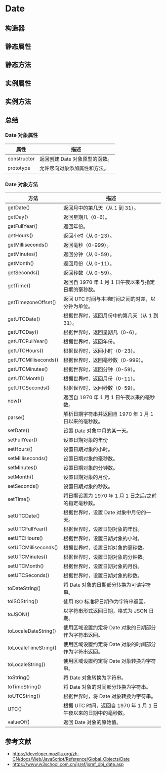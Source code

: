 # Date

## 构造器

## 静态属性

## 静态方法

## 实例属性

## 实例方法

## 总结

### Date 对象属性

| 属性        | 描述                           |
| ----------- | ------------------------------ |
| constructor | 返回创建 Date 对象原型的函数。 |
| prototype   | 允许您向对象添加属性和方法。   |

### Date 对象方法

| 方法                 | 描述                                                              |
| -------------------- | ----------------------------------------------------------------- |
| getDate()            | 返回月中的第几天（从 1 到 31）。                                  |
| getDay()             | 返回星期几（0-6）。                                               |
| getFullYear()        | 返回年份。                                                        |
| getHours()           | 返回小时（从 0-23）。                                             |
| getMilliseconds()    | 返回毫秒（0-999）。                                               |
| getMinutes()         | 返回分钟（从 0-59）。                                             |
| getMonth()           | 返回月份（从 0-11）。                                             |
| getSeconds()         | 返回秒数（从 0-59）。                                             |
| getTime()            | 返回自 1970 年 1 月 1 日午夜以来与指定日期的毫秒数。              |
| getTimezoneOffset()  | 返回 UTC 时间与本地时间之间的时差，以分钟为单位。                 |
| getUTCDate()         | 根据世界时，返回月份中的第几天（从 1 到 31）。                    |
| getUTCDay()          | 根据世界时，返回星期几（0-6）。                                   |
| getUTCFullYear()     | 根据世界时，返回年份。                                            |
| getUTCHours()        | 根据世界时，返回小时（0-23）。                                    |
| getUTCMilliseconds() | 根据世界时，返回毫秒数（0-999）。                                 |
| getUTCMinutes()      | 根据世界时，返回分钟（0-59）。                                    |
| getUTCMonth()        | 根据世界时，返回月份（0-11）。                                    |
| getUTCSeconds()      | 根据世界时，返回秒数（0-59）。                                    |
| now()                | 返回自 1970 年 1 月 1 日午夜以来的毫秒数。                        |
| parse()              | 解析日期字符串并返回自 1970 年 1 月 1 日以来的毫秒数。            |
| setDate()            | 设置 Date 对象中月的某一天。                                      |
| setFullYear()        | 设置日期对象的年份                                                |
| setHours()           | 设置日期对象的小时。                                              |
| setMilliseconds()    | 设置日期对象的毫秒数。                                            |
| setMinutes()         | 设置日期对象的分钟数。                                            |
| setMonth()           | 设置日期对象的月份。                                              |
| setSeconds()         | 设置日期对象的秒数。                                              |
| setTime()            | 将日期设置为 1970 年 1 月 1 日之后/之前的指定毫秒数。             |
| setUTCDate()         | 根据世界时，设置 Date 对象中月份的一天。                          |
| setUTCFullYear()     | 根据世界时，设置日期对象的年份。                                  |
| setUTCHours()        | 根据世界时，设置日期对象的小时。                                  |
| setUTCMilliseconds() | 根据世界时，设置日期对象的毫秒数。                                |
| setUTCMinutes()      | 根据世界时，设置日期对象的分钟数。                                |
| setUTCMonth()        | 根据世界时，设置日期对象的月份。                                  |
| setUTCSeconds()      | 根据世界时，设置日期对象的秒数。                                  |
| toDateString()       | 将 Date 对象的日期部分转换为可读字符串。                          |
| toISOString()        | 使用 ISO 标准将日期作为字符串返回。                               |
| toJSON()             | 以字符串形式返回日期，格式为 JSON 日期。                          |
| toLocaleDateString() | 使用区域设置约定将 Date 对象的日期部分作为字符串返回。            |
| toLocaleTimeString() | 使用区域设置约定将 Date 对象的时间部分作为字符串返回。            |
| toLocaleString()     | 使用区域设置约定将 Date 对象转换为字符串。                        |
| toString()           | 将 Date 对象转换为字符串。                                        |
| toTimeString()       | 将 Date 对象的时间部分转换为字符串。                              |
| toUTCString()        | 根据世界时，将 Date 对象转换为字符串。                            |
| UTC()                | 根据 UTC 时间，返回自 1970 年 1 月 1 日午夜以来的日期中的毫秒数。 |
| valueOf()            | 返回 Date 对象的原始值。                                          |

## 参考文献

- https://developer.mozilla.org/zh-CN/docs/Web/JavaScript/Reference/Global_Objects/Date
- https://www.w3school.com.cn/jsref/jsref_obj_date.asp
